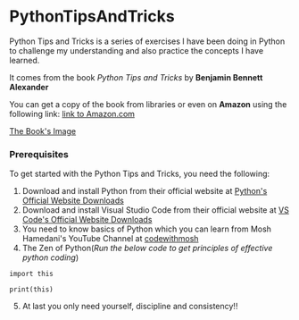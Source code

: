 # __PythonTipsAndTricks__

Python Tips and Tricks is a series of exercises I have been doing in Python to challenge my understanding and also practice the concepts I have learned.

It comes from the book *Python Tips and Tricks* by **Benjamin Bennett Alexander**

You can get a copy of the book from libraries or even on __Amazon__ using the following link: [link to Amazon.com](https://www.amazon.com/Python-Tips-Tricks-Collection-Intermediate/dp/B0D3CK44JH)

[The Book's Image](https://m.media-amazon.com/images/I/61KF9usV+EL._SY522_.jpg)

### Prerequisites

To get started with the Python Tips and Tricks, you need the following:

1. Download and install Python from their official website at [Python's Official Website Downloads](https://www.python.org/downloads/)
2. Download and install Visual Studio Code from their official website at [VS Code's Official Website Downloads](https://code.visualstudio.com/download)
3. You need to know basics of Python which you can learn from Mosh Hamedani's YouTube Channel at [codewithmosh](https://www.youtube.com/watch?v=_uQrJ0TkZlc&t=684s&pp=ygUdQmFzaWNzIG9mIFB5dGhvbiBDb2Rld2l0aE1vc2g%3D)
4.  The Zen of Python(_Run the below code to get principles of effective python coding_)

```
import this

print(this)
```

5. At last you only need yourself, discipline and consistency!!

